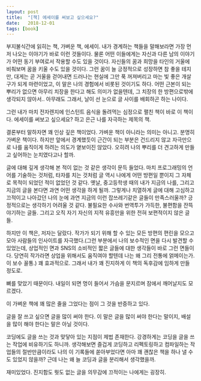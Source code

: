 ```yaml
---
layout: post
title:  "[책] 에세이를 써보고 싶으세요?"
date:   2018-12-01
tags: [book]
---
```


   부지불식간에 읽히는 책, 가벼운 책, 에세이. 내가 경계하는 책들을 말해보라면 가장 먼저 나오는 이야기가 바로 이런 것들이다. 물론 어떤 이들에게는 자신과 다른 남의 이야기가 어떤 동기 부여로서 작용할 수도 있을 것이다. 자신들의 꿈과 희망을 타인의 거울에 비춰보며 꿈을 키울 수도 있을 것이다. 그런 꿈이 늘 긍정적으로 성장하면 참 좋을 테지만, 대게는 곧 거울을 걷어내면 드러나는 현실에 그만 푹 꺼져버리고 마는 빛 좋은 개살구가 되게 마련이었고, 이 말은 나의 경험에서 비롯된 것이기도 하다. 어떤 근본이 되는 뿌리가 없으면 아무리 치장을 한다고 해도 의미가 없을텐데, 그 치장의 한 방편으로밖에 생각되지 않아서.. 아무래도 그래서, 날이 선 눈으로 글 사이를 배회하곤 하는 나이다.

   그런 내가 마치 전자렌지에 인스턴트 음식을 돌려먹는 심정으로 펼친 책이 바로 이 책이다. 에세이를 써보고 싶으세요? 하고 은근 나를 자극하는 제목의 책.

   결론부터 말하자면 꽤 인상 깊은 책이었다. 가벼운 책이 아니라는 의미는 아니고. 분명히 가벼운 책이다. 하지만 앞에서 경계했듯이 근간이 되는 부분은 건드리지 않고 자극만으로 나를 움직이게 하려는 의도가 옅보이진 않았다. 오히려 나의 뿌리를 더 견고하게 만들고 싶어하는 눈치였다고나 할까.

   글에 대해 깊게 생각해 본 적이 없는 것 같은 생각이 문득 들었다. 마치 프로그래밍의 언어를 기술하는 것처럼, 타자를 치는 것처럼 글 역시 나에게 어떤 방편일 뿐이지 그 자체로 목적이 되었던 적이 없었던 것 같다. 옛날, 중고등학생 때의 내가 지금의 나를, 그리고 지금의 글을 본다면 과연 어떤 생각을 하게 될까. 그렇게나 치열하게 글에 대해 고심하고 끄적이고 나아갔던 나의 눈에 과연 지금의 이런 잡쓰레기같은 글들이 만족스러울까? 긍정적으로는 생각하기 어려울 것 같다. 불필요한 수사와 번역투가 가득한, 불편함을 잔뜩 야기하는 글들. 그리고 오직 자기 자신의 지적 유흥만을 위한 전혀 보편적이지 않은 글들.

   하지만 이 책은, 저자는 달랐다. 작가가 되기 위해 할 수 있는 모든 방편의 편린을 모으고 모아 사람들의 인사이트를 자극했다.(그런 부분에서 나의 보수적인 면을 다시 발견할 수 있었는데, 상업적인 면과 SNS의 소비적인 짧은 글들에 대한 생각들이 바로 그런 면들이다. 당연히 작가라면 상업을 위해서도 움직여야 할텐데 나는 왜 그리 전통에 얽메이는가. 이 보수 꼴통.) 꽤 효과적으로. 그래서 내가 꽤 진지하게 이 책의 독후감에 임하게 만들 정도로.

   뼈를 맞았기 때문이다. 내일이 되면 멍이 들어서 가슴을 문지르며 잠에서 깨어날지도 모르겠다.

   이 가벼운 책에 꽤 많은 줄을 그었다는 점이 그 것을 반증하고 있다.

   글을 잘 쓰고 싶으면 글을 많이 써야 한다. 이 말은 글을 많이 써야 한다는 말이지, 배설을 많이 해야 한다는 말은 아닐 것이다.

   코딩에도 글을 쓰는 것과 맞닿아 있는 지점이 제법 존재한다. 강경하게는 코딩을 글을 쓰는 작업에 비유하기도 하니까. 생각해보면 즐겁게 코딩하고 리펙토링하고 컴파일하는 작업들의 절반만큼이라도 나의 이 기록들에 쏟아부었다면 아마 꽤 괜찮은 책을 하나 낼 수도 있었지 않을까? 근데 나는 왜 늘 코딩과 글을 분리해서 생각했을까.

   재미있었다. 진지함도 뭣도 없는 글을 의무감에 끄적이는 나에게는 굉장히.